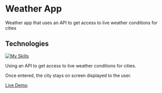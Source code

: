 # Weather App

Weather app that uses an API to get access to live weather conditions for cities <br>

## Technologies 
[![My Skills](https://skillicons.dev/icons?i=html,css,github,vscode,bootstrap,javascript)](https://skillicons.dev)

Using an API to get access to live weather conditions for cities.<br>

Once entered, the city stays on screen displayed to the user.

[Live Demo](https://codepen.io/LAWBowie/pen/Jjmagga).
